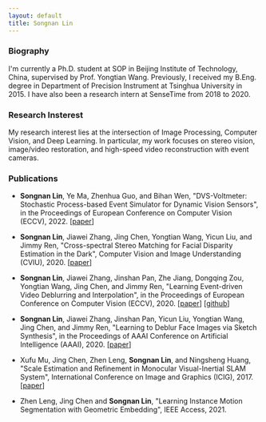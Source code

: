 ```yaml
---
layout: default
title: Songnan Lin
---
```



### Biography

I'm currently a Ph.D. student at SOP in Beijing Institute of Technology, China, supervised by Prof. Yongtian Wang.
Previously, I received my B.Eng. degree in Department of Precision Instrument at Tsinghua University in 2015. I have also been a research intern at SenseTime from 2018 to 2020.

### Research Insterest

My research interest lies at the intersection of Image Processing, Computer Vision, and Deep Learning. In particular, my work focuses on stereo vision, image/video restoration, and high-speed video reconstruction with event cameras. 


### Publications

* **Songnan Lin**, Ye Ma, Zhenhua Guo, and Bihan Wen, "DVS-Voltmeter: Stochastic Process-based Event Simulator for Dynamic Vision Sensors", in the Proceedings of European Conference on Computer Vision (ECCV), 2022.
[[paper](https://www.ecva.net/papers/eccv_2022/papers_ECCV/papers/136670571.pdf)]

* **Songnan Lin**, Jiawei Zhang, Jing Chen, Yongtian Wang, Yicun Liu, and Jimmy Ren, "Cross-spectral Stereo Matching for Facial Disparity Estimation in the Dark", Computer Vision and Image Understanding (CVIU), 2020.
[[paper](https://doi.org/10.1016/j.cviu.2020.103046)]


* **Songnan Lin**, Jiawei Zhang, Jinshan Pan, Zhe Jiang, Dongqing Zou, Yongtian Wang, Jing Chen, and Jimmy Ren, "Learning Event-driven Video Deblurring and Interpolation", in the Proceedings of European Conference on Computer Vision (ECCV), 2020.
[[paper](http://www.ecva.net/papers/eccv_2020/papers_ECCV/papers/123530681.pdf)]
[[github](https://github.com/Lynn0306/LEDVDI)]


* **Songnan Lin**, Jiawei Zhang, Jinshan Pan, Yicun Liu, Yongtian Wang, Jing Chen, and Jimmy Ren, "Learning to Deblur Face Images via Sketch Synthesis", in the Proceedings of AAAI Conference on Artificial Intelligence (AAAI), 2020.
[[paper](https://aaai.org/ojs/index.php/AAAI/article/view/6818/6672)]

* Xufu Mu, Jing Chen, Zhen Leng, **Songnan Lin**, and Ningsheng Huang, "Scale Estimation and Refinement in Monocular Visual-Inertial SLAM System", International Conference on Image and Graphics (ICIG), 2017.
[[paper](https://link.springer.com/chapter/10.1007%2F978-3-319-71607-7_47)]

* Zhen Leng, Jing Chen and **Songnan Lin**, "Learning Instance Motion Segmentation with Geometric Embedding", IEEE Access, 2021.
